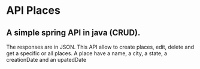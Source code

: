 # API Places

## A simple spring API in java (CRUD). 

The responses are in JSON. This API allow to create places, edit, delete and get a specific or all places. A place have a name, a city, a state, a creationDate and an upatedDate
